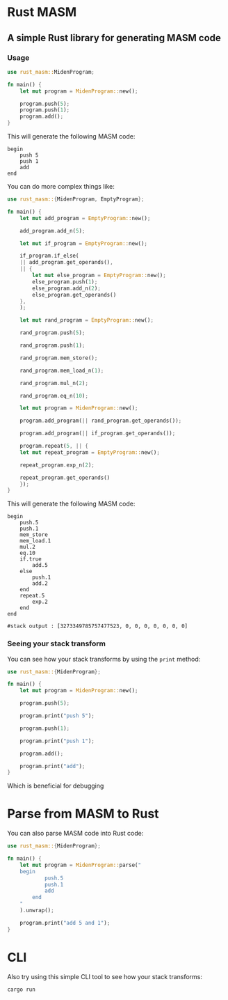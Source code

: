 # Rust MASM

## A simple Rust library for generating MASM code

### Usage

```rust
use rust_masm::MidenProgram;

fn main() {
    let mut program = MidenProgram::new();

    program.push(5);
    program.push(1);
    program.add();
}
```

This will generate the following MASM code:

```masm
begin
    push 5
    push 1
    add
end
```

You can do more complex things like:

```rust
use rust_masm::{MidenProgram, EmptyProgram};

fn main() {
    let mut add_program = EmptyProgram::new();

    add_program.add_n(5);

    let mut if_program = EmptyProgram::new();

    if_program.if_else(
    || add_program.get_operands(),
    || {
        let mut else_program = EmptyProgram::new();
        else_program.push(1);
        else_program.add_n(2);
        else_program.get_operands()
    },
    );

    let mut rand_program = EmptyProgram::new();

    rand_program.push(5);

    rand_program.push(1);

    rand_program.mem_store();

    rand_program.mem_load_n(1);

    rand_program.mul_n(2);

    rand_program.eq_n(10);

    let mut program = MidenProgram::new();

    program.add_program(|| rand_program.get_operands());

    program.add_program(|| if_program.get_operands());

    program.repeat(5, || {
    let mut repeat_program = EmptyProgram::new();

    repeat_program.exp_n(2);

    repeat_program.get_operands()
    });
}
```

This will generate the following MASM code:

```masm
begin
	push.5
	push.1
	mem_store
	mem_load.1
	mul.2
	eq.10
	if.true
		add.5
	else
		push.1
		add.2
	end
	repeat.5
		exp.2
	end
end

#stack output : [3273349785757477523, 0, 0, 0, 0, 0, 0, 0]
```

### Seeing your stack transform

You can see how your stack transforms by using the `print` method:

```rust
use rust_masm::{MidenProgram};

fn main() {
    let mut program = MidenProgram::new();

    program.push(5);

    program.print("push 5");

    program.push(1);

    program.print("push 1");

    program.add();

    program.print("add");
}
```

Which is beneficial for debugging

# Parse from MASM to Rust

You can also parse MASM code into Rust code:

```rust
use rust_masm::{MidenProgram};

fn main() {
    let mut program = MidenProgram::parse("
	begin
        	push.5
        	push.1
        	add
    	end
    "
    ).unwrap();

    program.print("add 5 and 1");
}
```

# CLI

Also try using this simple CLI tool to see how your stack transforms:

```bash
cargo run
```
